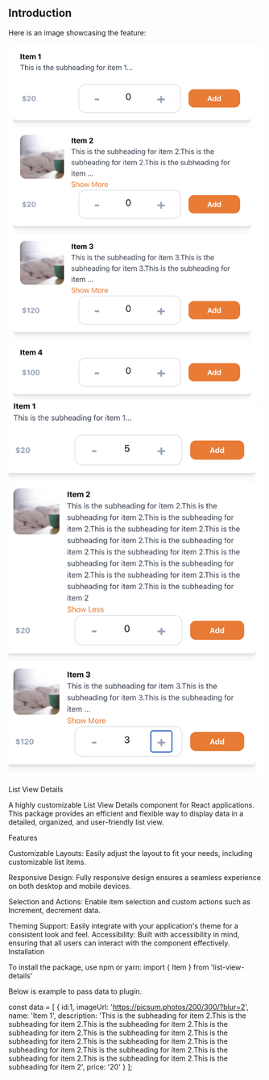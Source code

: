 ## Introduction
Here is an image showcasing the feature:

![Feature](./src/assets/dummy.png)
![Feature](./src/assets/dummy1.png)


List View Details

A highly customizable List View Details component for React applications. This package provides an efficient and flexible way to display data in a detailed, organized, and user-friendly list view.

Features

Customizable Layouts: Easily adjust the layout to fit your needs, including customizable list items.

Responsive Design: Fully responsive design ensures a seamless experience on both desktop and mobile devices.

Selection and Actions: Enable item selection and custom actions such as Increment, decrement data.

Theming Support: Easily integrate with your application's theme for a consistent look and feel.
Accessibility: Built with accessibility in mind, ensuring that all users can interact with the component effectively.
Installation

To install the package, use npm or yarn:
 import { Item } from 'list-view-details'
 
Below is example to pass data to plugin.

 const data = [
  {
    id:1,
    imageUrl: 'https://picsum.photos/200/300/?blur=2',
    name: 'Item 1',
    description: 'This is the subheading for item 2.This is the subheading for item 2.This is the subheading for item 2.This is the subheading for item 2.This is the subheading for item 2.This is the subheading for item 2.This is the subheading for item 2.This is the subheading for item 2.This is the subheading for item 2.This is the subheading for item 2.This is the subheading for item 2.This is the subheading for item 2',
    price: '20'
    }
];


<Item items={data} />
